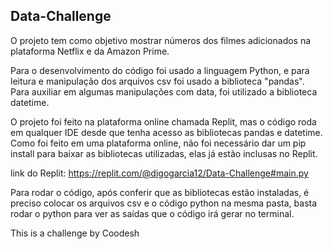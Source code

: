 ## Data-Challenge

O projeto tem como objetivo mostrar números dos filmes adicionados na plataforma Netflix e da Amazon Prime.

Para o desenvolvimento do código foi usado a linguagem Python, e para leitura e manipulação dos arquivos csv foi usado a biblioteca "pandas". Para auxiliar em algumas manipulações com data, foi utilizado a biblioteca datetime.

O projeto foi feito na plataforma online chamada Replit, mas o código roda em qualquer IDE desde que tenha acesso as bibliotecas pandas e datetime. Como foi feito em uma plataforma online, não foi necessário dar um pip install para baixar as bibliotecas utilizadas, elas já estão inclusas no Replit.

link do Replit: https://replit.com/@digogarcia12/Data-Challenge#main.py

Para rodar o código, após conferir que as bibliotecas estão instaladas, é preciso colocar os arquivos csv e o código python na mesma pasta, basta rodar o python para ver as saídas que o código irá gerar no terminal.

This is a challenge by Coodesh

